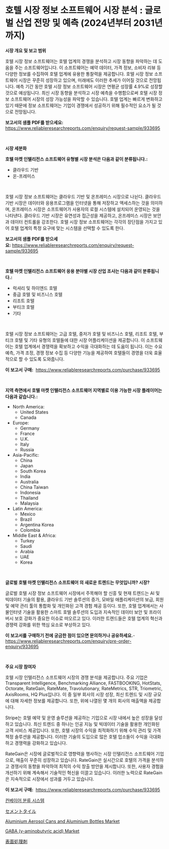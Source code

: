 <p><h1>호텔 시장 정보 소프트웨어 시장 분석 : 글로벌 산업 전망 및 예측 (2024년부터 2031년까지)</h1></p><p><strong>시장 개요 및 보고 범위</strong></p>
<p><p>호텔 시장 정보 소프트웨어는 호텔 업계의 경쟁을 분석하고 시장 동향을 파악하는 데 도움을 주는 소프트웨어입니다. 이 소프트웨어는 예약 데이터, 가격 정보, 소비자 리뷰 등 다양한 정보를 수집하여 호텔 업계에 유용한 통찰력을 제공합니다. 호텔 시장 정보 소프트웨어 시장은 꾸준히 성장하고 있으며, 미래에도 이러한 추세가 이어질 것으로 전망됩니다. 예측 기간 동안 호텔 시장 정보 소프트웨어 시장은 연평균 성장률 4.9%로 성장할 것으로 예상됩니다. 최신 시장 동향을 분석하고 시장 예측을 수행함으로써 호텔 시장 정보 소프트웨어 시장의 성장 가능성을 파악할 수 있습니다. 호텔 업계는 빠르게 변화하고 있기 때문에 정보 소프트웨어는 기업이 경쟁에서 성공하기 위해 필수적인 요소가 될 것으로 전망됩니다.</p></p>
<p><strong>보고서의 샘플 PDF를 받으세요:</strong> <a href="https://www.reliableresearchreports.com/enquiry/request-sample/933695">https://www.reliableresearchreports.com/enquiry/request-sample/933695</a></p>
<p>&nbsp;</p>
<p><strong>시장 세분화</strong></p>
<p><strong>호텔 마켓 인텔리전스 소프트웨어 유형별 시장 분석은 다음과 같이 분류됩니다.:</strong></p>
<p><ul><li>클라우드 기반</li><li>온-프레미스</li></ul></p>
<p>&nbsp;</p>
<p><p>호텔 시장 정보 소프트웨어는 클라우드 기반 및 온프레미스 시장으로 나뉜다. 클라우드 기반 시장은 데이터와 응용프로그램을 인터넷을 통해 저장하고 액세스하는 것을 의미하며, 온프레미스 시장은 소프트웨어가 사용자의 로컬 시스템에 설치되어 운영되는 것을 나타낸다. 클라우드 기반 시장은 유연성과 접근성을 제공하고, 온프레미스 시장은 보안과 데이터 컨트롤을 강조한다. 호텔 시장 정보 소프트웨어는 각각의 장단점을 가지고 있어 호텔 업계의 특정 요구에 맞는 시스템을 선택할 수 있도록 한다.</p></p>
<p><strong>보고서의 샘플 PDF를 받으세요:</strong>&nbsp;<a href="https://www.reliableresearchreports.com/enquiry/request-sample/933695">https://www.reliableresearchreports.com/enquiry/request-sample/933695</a></p>
<p>&nbsp;</p>
<p><strong> 호텔 마켓 인텔리전스 소프트웨어 응용 분야별 시장 산업 조사는 다음과 같이 분류됩니다.:</strong></p>
<p><ul><li>럭셔리 및 하이엔드 호텔</li><li>중급 호텔 및 비즈니스 호텔</li><li>리조트 호텔</li><li>부티크 호텔</li><li>기타</li></ul></p>
<p>&nbsp;</p>
<p><p>호텔 시장 정보 소프트웨어는 고급 호텔, 중저가 호텔 및 비즈니스 호텔, 리조트 호텔, 부티크 호텔 및 기타 유형의 호텔들에 대한 시장 어플리케이션을 제공합니다. 이 소프트웨어는 호텔 업계에서 경쟁력을 확보하고 수익을 극대화하는 데 도움이 됩니다. 이는 수요 예측, 가격 조정, 경쟁 정보 수집 등 다양한 기능을 제공하여 호텔들이 경영을 더욱 효율적으로 할 수 있도록 도와줍니다.</p></p>
<p><strong>이 보고서 구매:</strong>&nbsp; <a href="https://www.reliableresearchreports.com/purchase/933695">https://www.reliableresearchreports.com/purchase/933695</a></p>
<p>&nbsp;</p>
<p><strong>지역 측면에서 호텔 마켓 인텔리전스 소프트웨어 지역별로 이용 가능한 시장 플레이어는 다음과 같습니다.:</strong></p>
<p><ul>
    <li>
        North America:
        <ul>
            <li>United States</li>
            <li>Canada</li>
        </ul>
    </li>
    <li>
        Europe:
        <ul>
            <li>Germany</li>
            <li>France</li>
            <li>U.K.</li>
            <li>Italy</li>
            <li>Russia</li>
        </ul>
    </li>
    <li>
        Asia-Pacific:
        <ul>
            <li>China</li>
            <li>Japan</li>
            <li>South Korea</li>
            <li>India</li>
            <li>Australia</li>
            <li>China Taiwan</li>
            <li>Indonesia</li>
            <li>Thailand</li>
            <li>Malaysia</li>
        </ul>
    </li>
    <li>
        Latin America:
        <ul>
            <li>Mexico</li>
            <li>Brazil</li>
            <li>Argentina Korea</li>
            <li>Colombia</li>
        </ul>
    </li>
    <li>
        Middle East & Africa:
        <ul>
            <li>Turkey</li>
            <li>Saudi</li>
            <li>Arabia</li>
            <li>UAE</li>
            <li>Korea</li>
        </ul>
    </li>
    </ul></p>
<p>&nbsp;</p>
<p><strong>글로벌 호텔 마켓 인텔리전스 소프트웨어 의 새로운 트렌드는 무엇입니까? 시장?</strong></p>
<p><p>글로벌 호텔 시장 정보 소프트웨어 시장에서 주목해야 할 신흥 및 현재 트렌드는 AI 및 빅데이터 기술의 활용, 클라우드 기반 솔루션의 증가, 모바일 애플리케이션의 보급, 회원 및 예약 관리 툴의 통합화 및 개인화된 고객 경험 제공 등이다. 또한, 호텔 업계에서는 사물인터넷 기술을 활용한 스마트 호텔 솔루션의 도입과 지속적인 데이터 보안 및 프라이버시 보호 강화가 중요한 이슈로 떠오르고 있다. 이러한 트렌드들은 호텔 업계의 혁신과 경쟁력 강화를 위한 핵심 요소로 부상하고 있다.</p></p>
<p><strong>이 보고서를 구매하기 전에 궁금한 점이 있으면 문의하거나 공유하세요.</strong>- <a href="https://www.reliableresearchreports.com/enquiry/pre-order-enquiry/933695">https://www.reliableresearchreports.com/enquiry/pre-order-enquiry/933695</a></p>
<p>&nbsp;</p>
<p><strong>주요 시장 참여자</strong></p>
<p><p>호텔 시장 인텔리전스 소프트웨어 시장의 경쟁 분석을 제공합니다. 주요 기업은 Transparent Intelligence, Benchmarking Alliance, FASTBOOKING, HotStats, Octorate, RateGain, RateMate, Travolutionary, RateMetrics, STR, Triometric, AxisRooms, HQ Plus입니다. 이 중 일부 회사의 시장 성장, 최신 트렌드 및 시장 규모에 대해 자세한 정보를 제공합니다. 또한, 위에 나열된 몇 개의 회사의 매출액을 제공합니다. </p><p>Stripe는 호텔 예약 및 운영 솔루션을 제공하는 기업으로 시장 내에서 높은 성장을 달성하고 있습니다. 최신 트렌드 중 하나는 인공 지능 및 빅데이터 기술을 활용한 개인화된 고객 서비스 제공입니다. 또한, 호텔 시장의 수익을 최적화하기 위해 수익 관리 및 가격 책정 솔루션을 제공합니다. 이러한 기술의 도입으로 많은 호텔 업소들이 수익을 극대화하고 경쟁력을 강화하고 있습니다.</p><p>RateGain은 시장에 글로벌적으로 영향력을 행사하는 시장 인텔리전스 소프트웨어 기업으로, 매출이 꾸준히 성장하고 있습니다. RateGain은 실시간으로 호텔의 가격을 분석하고 경쟁사의 동향을 파악하여 최적의 수익 창출 방안을 제시합니다. 또한, 사용자 경험을 개선하기 위해 계속해서 기술적인 혁신을 이끌고 있습니다. 이러한 노력으로 RateGain은 지속적으로 시장에서 성과를 거두고 있습니다.</p></p>
<p><strong>이 보고서 구매:</strong>&nbsp;&nbsp;<a href="https://www.reliableresearchreports.com/purchase/933695">https://www.reliableresearchreports.com/purchase/933695</a></p>
<p><p><a href="https://medium.com/@nicholepatriciadoylenwnrjr0/%EC%BB%A8%EB%B2%A0%EC%9D%B4%EC%96%B4-%EB%B6%84%EB%A5%98-%EC%8B%9C%EC%8A%A4%ED%85%9C-%EC%8B%9C%EC%9E%A5-%EC%84%B1%EA%B3%B5%EC%A0%81%EC%9D%B8-%EB%B9%84%EC%A6%88%EB%8B%88%EC%8A%A4-%EC%A0%84%EB%9E%B5%EC%9D%98-%EC%97%B4%EC%87%A0-2031%EB%85%84%EA%B9%8C%EC%A7%80-%EC%98%88%EC%B8%A1-943aaa498590">컨베이어 분류 시스템</a></p><p><a href="https://medium.com/@myrtiswest1/%E3%82%BB%E3%83%A1%E3%83%B3%E3%83%88%E3%82%BF%E3%82%A4%E3%83%AB%E5%B8%82%E5%A0%B4-%E5%B8%82%E5%A0%B4cagr-%E5%B8%82%E5%A0%B4%E3%83%88%E3%83%AC%E3%83%B3%E3%83%89-%E6%88%90%E9%95%B7%E6%88%A6%E7%95%A5%E3%81%AB%E9%96%A2%E3%81%99%E3%82%8B%E6%B4%9E%E5%AF%9F-019ada472136">セメントタイル</a></p><p><a href="https://github.com/joannesouthgate/Market-Research-Report-List-2/blob/main/aluminium-aerosol-cans-and-aluminium-bottles-market.md">Aluminium Aerosol Cans and Aluminium Bottles Market</a></p><p><a href="https://simplistic-meeting-7ee.notion.site/GABA-aminobutyric-acid-Market-Research-Report-Reveals-The-Latest-Trends-And-Opportunities-of-thi-74266fba084646a28edf68a81e4a87b8">GABA (γ-aminobutyric acid) Market</a></p><p><a href="https://medium.com/@myrtiswest1/%E8%A1%A8%E9%9D%A2%E5%87%A6%E7%90%86%E5%89%A4%E5%B8%82%E5%A0%B4%E5%88%86%E6%9E%90-%E3%81%9D%E3%81%AEcagr-%E5%B8%82%E5%A0%B4%E3%82%BB%E3%82%B0%E3%83%A1%E3%83%B3%E3%83%86%E3%83%BC%E3%82%B7%E3%83%A7%E3%83%B3-%E3%81%8A%E3%82%88%E3%81%B3%E3%82%B0%E3%83%AD%E3%83%BC%E3%83%90%E3%83%AB%E7%94%A3%E6%A5%AD%E6%A6%82%E6%B3%81-0a094113b8be">表面処理剤</a></p></p>
